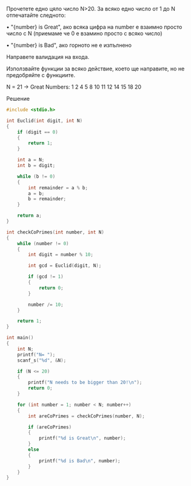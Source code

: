 Прочетете едно цяло число N>20. За всяко едно число от 1 до N отпечатайте следното:

•	"{number} is Great", ако всяка цифра на number е взаимно просто число с N (приемаме че 0 е взамино просто с всяко число) 

•	"{number} is Bad", ако горното не е изпълнено
 
Направете валидация на входа. 
 
Използвайте функции за всяко действие, което ще направите, но не предобряйте с функциите.

N = 21 -> Great Numbers: 1 2 4 5 8 10 11 12 14 15 18 20 

Решение

```C
#include <stdio.h>

int Euclid(int digit, int N)
{
	if (digit == 0)
	{
		return 1;
	}

	int a = N;
	int b = digit;

	while (b != 0)
	{
		int remainder = a % b;
		a = b;
		b = remainder;
	}

	return a;
}

int checkCoPrimes(int number, int N)
{
	while (number != 0)
	{
		int digit = number % 10;

		int gcd = Euclid(digit, N);

		if (gcd != 1)
		{
			return 0;
		}

		number /= 10;
	}

	return 1;
}

int main()
{
	int N;
	printf("N= ");
	scanf_s("%d", &N);

	if (N <= 20)
	{
		printf("N needs to be bigger than 20!\n");
		return 0;
	}

	for (int number = 1; number < N; number++)
	{
		int areCoPrimes = checkCoPrimes(number, N);

		if (areCoPrimes)
		{
			printf("%d is Great\n", number);
		}
		else
		{
			printf("%d is Bad\n", number);
		}
	}
}
```
